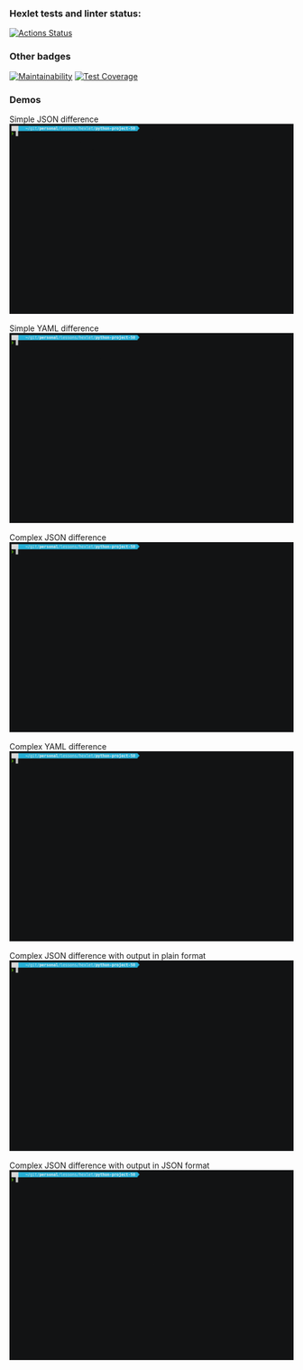 ### Hexlet tests and linter status:
[![Actions Status](https://github.com/JuggernautMX/python-project-50/actions/workflows/hexlet-check.yml/badge.svg)](https://github.com/JuggernautMX/python-project-50/actions)

### Other badges
[![Maintainability](https://api.codeclimate.com/v1/badges/0ba904696062c56c348e/maintainability)](https://codeclimate.com/github/JuggernautMX/python-project-50/maintainability)
[![Test Coverage](https://api.codeclimate.com/v1/badges/0ba904696062c56c348e/test_coverage)](https://codeclimate.com/github/JuggernautMX/python-project-50/test_coverage)

### Demos
Simple JSON difference
[![gendiff-example-simple-json demo](https://github.com/JuggernautMX/python-project-50/blob/main/demos/gendiff-example-simple-json.gif)](https://asciinema.org/a/PMArhfEUskvvjnoOznbVAe9jG)

Simple YAML difference
[![gendiff-example-simple-yaml demo](https://github.com/JuggernautMX/python-project-50/blob/main/demos/gendiff-example-simple-yaml.gif)](https://asciinema.org/a/u1VtJIWksBMy3Wv9y9RD3KrCz)

Complex JSON difference
[![gendiff-example-complex-json demo](https://github.com/JuggernautMX/python-project-50/blob/main/demos/gendiff-example-complex-json.gif)](https://asciinema.org/a/femqMojloPYnCYP7iLKQSD5jT)

Complex YAML difference
[![gendiff-example-complex-yaml demo](https://github.com/JuggernautMX/python-project-50/blob/main/demos/gendiff-example-complex-yaml.gif)](https://asciinema.org/a/8U546jkARRdQ9eaANC85k2JpC)

Complex JSON difference with output in plain format
[![gendiff-example-plain-output demo](https://github.com/JuggernautMX/python-project-50/blob/main/demos/gendiff-example-plain-output.gif)](https://asciinema.org/a/VXzDgJZmDk1VfKP27XIXc9h3K)

Complex JSON difference with output in JSON format
[![gendiff-example-json-output demo](https://github.com/JuggernautMX/python-project-50/blob/main/demos/gendiff-example-json-output.gif)](https://asciinema.org/a/17R4sn3kjK2O9rg9NSrNjWSIj)
